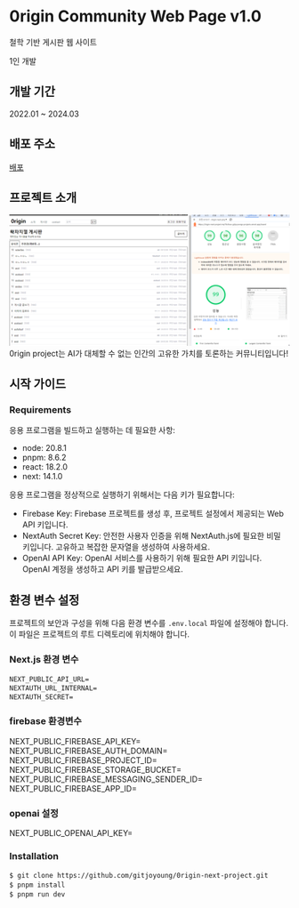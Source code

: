 # 0rigin Community Web Page v1.0

철학 기반 게시판 웹 사이트

1인 개발

## 개발 기간

2022.01 ~ 2024.03

## 배포 주소

[배포](https://0rigin-next-project-ten.vercel.app/)

## 프로젝트 소개
![프리뷰 이미지](public/preview/board.png)
0rigin project는 AI가 대체할 수 없는 인간의 고유한 가치를 토론하는 커뮤니티입니다!

## 시작 가이드

### Requirements

응용 프로그램을 빌드하고 실행하는 데 필요한 사항:

-  node: 20.8.1
-  pnpm: 8.6.2
-  react: 18.2.0
-  next: 14.1.0

응용 프로그램을 정상적으로 실행하기 위해서는 다음 키가 필요합니다:

-  Firebase Key: Firebase 프로젝트를 생성 후, 프로젝트 설정에서 제공되는 Web API 키입니다.
-  NextAuth Secret Key: 안전한 사용자 인증을 위해 NextAuth.js에 필요한 비밀 키입니다. 고유하고 복잡한 문자열을 생성하여 사용하세요.
-  OpenAI API Key: OpenAI 서비스를 사용하기 위해 필요한 API 키입니다. OpenAI 계정을 생성하고 API 키를 발급받으세요.

## 환경 변수 설정

프로젝트의 보안과 구성을 위해 다음 환경 변수를 `.env.local` 파일에 설정해야 합니다. 이 파일은 프로젝트의 루트 디렉토리에 위치해야 합니다.

### Next.js 환경 변수

```env
NEXT_PUBLIC_API_URL=
NEXTAUTH_URL_INTERNAL=
NEXTAUTH_SECRET=
```

### firebase 환경변수

NEXT_PUBLIC_FIREBASE_API_KEY=
NEXT_PUBLIC_FIREBASE_AUTH_DOMAIN=
NEXT_PUBLIC_FIREBASE_PROJECT_ID=
NEXT_PUBLIC_FIREBASE_STORAGE_BUCKET=
NEXT_PUBLIC_FIREBASE_MESSAGING_SENDER_ID=
NEXT_PUBLIC_FIREBASE_APP_ID=

### openai 설정

NEXT_PUBLIC_OPENAI_API_KEY=

### Installation

```bash
$ git clone https://github.com/gitjoyoung/0rigin-next-project.git
$ pnpm install
$ pnpm run dev
```
